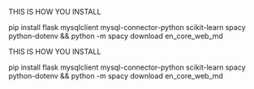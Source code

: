 THIS IS HOW YOU INSTALL  

pip install flask mysqlclient mysql-connector-python scikit-learn spacy python-dotenv && python -m spacy download en_core_web_md

THIS IS HOW YOU INSTALL  

pip install flask mysqlclient mysql-connector-python scikit-learn spacy python-dotenv && python -m spacy download en_core_web_md

